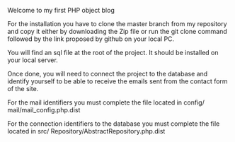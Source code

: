 
Welcome to my first PHP object blog

For the installation you have to clone the master branch from my repository and copy it either by downloading the Zip file or run the git clone command followed by the link proposed by github on your local PC.

You will find an sql file at the root of the project. It should be installed on your local server.

Once done, you will need to connect the project to the database and identify yourself to be able to receive the emails sent from the contact form of the site.

For the mail identifiers you must complete the file located in config/ mail/mail_config.php.dist

For the connection identifiers to the database you must complete the file located in src/ Repository/AbstractRepository.php.dist

